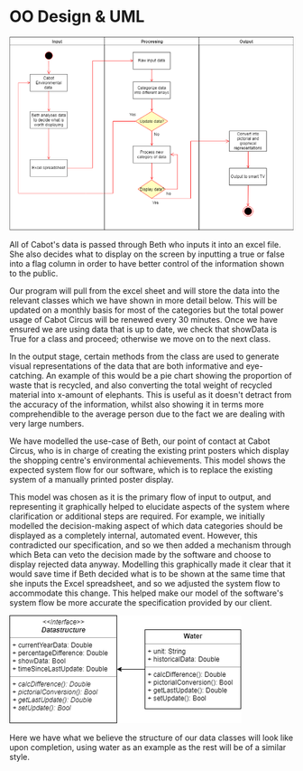 OO Design & UML
========================
![alt text](https://github.com/kamenPB/Green-Credentials/blob/master/SPE-UML.png "Green Credentials UML diagram")

All of Cabot's data is passed through Beth who inputs it into an excel file. She also decides what to display on the screen by inputting a true or false into a flag column in order to have better control of the information shown to the public.

Our program will pull from the excel sheet and will store the data into the relevant classes which we have shown in more detail below. This will be updated on a monthly basis for most of the categories but the total power usage of Cabot Circus will be renewed every 30 minutes. Once we have ensured we are using data that is up to date, we check that showData is True for a class and proceed; otherwise we move on to the next class. 

In the output stage, certain methods from the class are used to generate visual representations of the data that are both informative and eye-catching. An example of this would be a pie chart showing the proportion of waste that is recycled, and also converting the total weight of recycled material into x-amount of elephants. This is useful as it doesn't detract from the accuracy of the information, whilst also showing it in terms more comprehendible to the average person due to the fact we are dealing with very large numbers.

We have modelled the use-case of Beth, our point of contact at Cabot Circus, who is in charge of creating the existing print posters which display the shopping centre's environmental achievements. This model shows the expected system flow for our software, which is to replace the existing system of a manually printed poster display.

This model was chosen as it is the primary flow of input to output, and representing it graphically helped to elucidate aspects of the system where clarification or additional steps are required. For example, we initially modelled the decision-making aspect of which data categories should be displayed as a completely internal, automated event. However, this contradicted our specification, and so we then added a mechanism through which Beta can veto the decision made by the software and choose to display rejected data anyway. Modelling this graphically made it clear that it would save time if Beth decided what is to be shown at the same time that she inputs the Excel spreadsheet, and so we adjusted the system flow to accommodate this change. This helped make our model of the software's system flow be more accurate the specification provided by our client.

![alt text](https://github.com/kamenPB/Green-Credentials/blob/master/example-classes.png "Green Credentials Example Classes")

Here we have what we believe the structure of our data classes will look like upon completion, using water as an example as the rest will be of a similar style.

